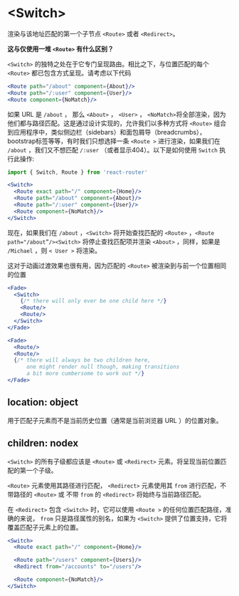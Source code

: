 # &lt;Switch>
渲染与该地址匹配的第一个子节点 `<Route>` 或者 `<Redirect>`。

**这与仅使用一堆 `<Route>` 有什么区别？**

`<Switch>` 的独特之处在于它专门呈现路由。相比之下，与位置匹配的每个 `<Route>` 都已包含方式呈现。请考虑以下代码

```jsx
<Route path="/about" component={About}/>
<Route path="/:user" component={User}/>
<Route component={NoMatch}/>
```

如果 URL 是 `/about` ， 那么 `<About>` ， `<User>` ， `<NoMatch>`将全部渲染，因为他们都与路径匹配。这是通过设计实现的，允许我们以多种方式将 `<Route>` 组合到应用程序中，类似侧边栏（sidebars）和面包屑导（breadcrumbs）， bootstrap标签等等，有时我们只想选择一条 `<Route >` 进行渲染，如果我们在 `/about` ，我们又不想匹配 `/:user` （或者显示404）。以下是如何使用 `Switch` 执行此操作:

```jsx
import { Switch, Route } from 'react-router'

<Switch>
  <Route exact path="/" component={Home}/>
  <Route path="/about" component={About}/>
  <Route path="/:user" component={User}/>
  <Route component={NoMatch}/>
</Switch>
```

现在，如果我们在 `/about` ，`<Switch>` 将开始查找匹配的  `<Route>` ，`<Route path="/about”/><Switch>` 将停止查找匹配项并渲染 `<About>` ，同样，如果是 `/Michael` ，则 `< User >` 将渲染。

这对于动画过渡效果也很有用，因为匹配的 `<Route>` 被渲染到与前一个位置相同的位置

```jsx
<Fade>
  <Switch>
    {/* there will only ever be one child here */}
    <Route/>
    <Route/>
  </Switch>
</Fade>

<Fade>
  <Route/>
  <Route/>
  {/* there will always be two children here,
      one might render null though, making transitions
      a bit more cumbersome to work out */}
</Fade>
```

## location: object

用于匹配子元素而不是当前历史位置（通常是当前浏览器 URL ）的位置对象。

## children: nodex

`<Switch>` 的所有子级都应该是 `<Route>` 或 `<Redirect>` 元素。将呈现当前位置匹配的第一个子级。

`<Route>` 元素使用其路径进行匹配， `<Redirect>` 元素使用其 `from` 进行匹配，不带路径的 `<Route>` 或
不带 `from` 的 `<Redirect>` 将始终与当前路径匹配。

在 `<Redirect>` 包含 `<Switch>` 时，它可以使用 `<Route >` 的任何位置匹配路径，准确的来说， `from` 只是路径属性的别名，如果为 `<Switch>` 提供了位置支持，它将覆盖匹配子元素上的位置。

```jsx
<Switch>
  <Route exact path="/" component={Home}/>

  <Route path="/users" component={Users}/>
  <Redirect from="/accounts" to="/users"/>

  <Route component={NoMatch}/>
</Switch>
```

